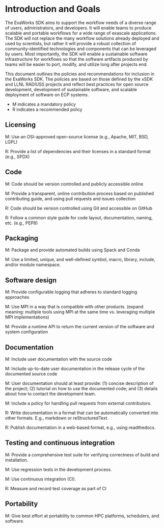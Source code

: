 # Introduction and Goals
The ExaWorks SDK aims to support the workflow needs of a diverse range of users, administrators, and developers. It will enable teams to produce scalable and portable workflows for a wide range of exascale applications. The SDK will not replace the many workflow solutions already deployed and used by scientists, but rather it will provide a robust collection of community-identified technologies and components that can be leveraged by users.  Most importantly, the SDK will enable a sustainable software infrastructure for workflows so that the software artifacts produced by teams will be easier to port, modify, and utilize long after projects end. 

This document outlines the policies and recommendations for inclusion in the ExaWorks SDK. The policies are based on those defined by the xSDK and LLNL RADIUSS projects and reflect best practices for open source development, development of sustainable software, and scalable deployment of software on ECP systems.  

* M indicates a mandatory policy
* R indicates a recommended policy

## Licensing
M: Use an OSI-approved open-source license (e.g., Apache, MIT, BSD, LGPL)

R: Provide a list of dependencies and their licenses in a standard format (e.g., SPDX)

## Code
M: Code should be version controlled and publicly accessible online

M: Provide a transparent, online contribution process based on published contributing guide, and using pull requests and issues collection

R: Code should be version controlled using Git and accessible on GitHub

R: Follow a common style guide for code layout, documentation, naming, etc. (e.g., PEP8)

## Packaging
M: Package and provide automated builds using Spack and Conda

M: Use a limited, unique, and well-defined symbol, macro, library, include, and/or module namespace.

## Software design
M: Provide configurable logging that adheres to standard logging approaches

M: Use MPI in a way that is compatible with other products.  (expand meaning: multiple tools using MPI at the same time vs. leveraging multiple MPI implementations)

M: Provide a runtime API to return the current version of the software and system configuration

## Documentation
M: Include user documentation with the source code

M: Include up-to-date user documentation in the release cycle of the documented source code

M: User documentation should at least provide: (1) concise description of the project; (2) tutorial on how to use the documented code; and (3) details about how to contact the development team.

M: Include a policy for handling pull requests from external contributors. 

R: Write documentation in a format that can be automatically converted into other formats. E.g., markdown or reStructuredText.

R: Publish documentation in a web-based format, e.g., using readthedocs.

## Testing and continuous integration
M: Provide a comprehensive test suite for verifying correctness of build and installation.

M: Use regression tests in the development process.

M: Use continuous integration (CI).

R: Measure and record test coverage as part of CI

## Portability
M: Give best effort at portability to common HPC platforms, schedulers, and software.

